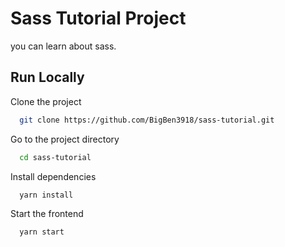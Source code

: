 # Sass Tutorial Project

you can learn about sass.

## Run Locally

Clone the project

```bash
  git clone https://github.com/BigBen3918/sass-tutorial.git
```

Go to the project directory

```bash
  cd sass-tutorial
```

Install dependencies

```bash
  yarn install
```

Start the frontend

```bash
  yarn start
```
